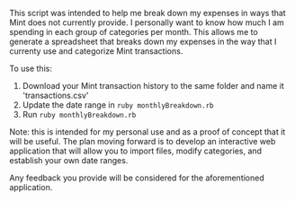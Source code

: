 This script was intended to help me break down my expenses in ways that Mint does not currently provide. I personally want to know how much I am spending in each group of categories per month. This allows me to generate a spreadsheet that breaks down my expenses in the way that I currenty use and categorize Mint transactions.

To use this:
1. Download your Mint transaction history to the same folder and name it 'transactions.csv'
1. Update the date range in `ruby monthlyBreakdown.rb`
1. Run `ruby monthlyBreakdown.rb`

Note: this is intended for my personal use and as a proof of concept that it will be useful. The plan moving forward is to develop an interactive web application that will allow you to import files, modify categories, and establish your own date ranges.

Any feedback you provide will be considered for the aforementioned application.

